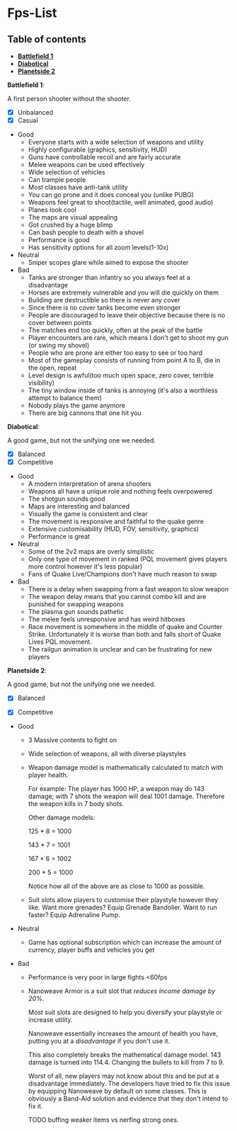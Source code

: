 # Fps-List

## Table of contents

* **[Battlefield 1](#bf1)**
* **[Diabotical](#diabotical)**
* **[Planetside 2](#ps2)**

**Battlefield 1**: <a name="bf1"></a>

A first person shooter without the shooter. 

- [x] Unbalanced
- [x] Casual

* Good
  * Everyone starts with a wide selection of weapons and utility
  * Highly configurable (graphics, sensitivity, HUD)
  * Guns have controllable recoil and are fairly accurate
  * Melee weapons can be used effectively
  * Wide selection of vehicles 
  * Can trample people
  * Most classes have anti-tank utility
  * You can go prone and it does conceal you (unlike PUBG)
  * Weapons feel great to shoot(tactile, well animated, good audio)
  * Planes look cool
  * The maps are visual appealing
  * Got crushed by a huge blimp
  * Can bash people to death with a shovel
  * Performance is good
  * Has sensitivity options for all zoom levels(1-10x)
* Neutral	
	* Sniper scopes glare while aimed to expose the shooter
* Bad
	* Tanks are stronger than infantry so you always feel at a disadvantage
	* Horses are extremely vulnerable and you will die quickly on  them
	* Building are destructible so there is never any cover
	* Since there is no cover tanks become even stronger
	* People are discouraged to leave their objective because there is no cover between points
	* The matches end too quickly, often at the peak of the battle
	* Player encounters are rare, which means I don't get to shoot my gun (or swing my shovel)
	* People who are prone are either too easy to see or too hard
	* Most of the gameplay consists of running from point A to B, die in the open, repeat
	* Level design is awful(too much open space, zero cover, terrible visibility)
	* The tiny window inside of tanks is annoying (it's also a worthless attempt to balance them)
	* Nobody plays the game anymore
	* There are big cannons that one hit you

**Diabotical**: <a name="diabotical"></a>

A good game, but not the unifying one we needed.


- [x] Balanced
- [x] Competitive

* Good
  * A modern interpretation of arena shooters
  * Weapons all have a unique role and nothing feels overpowered
  * The shotgun sounds good
  * Maps are interesting and balanced
  * Visually the game is consistent and clear
  * The movement is responsive and faithful to the quake genre
  * Extensive customisability (HUD, FOV, sensitivity, graphics)
  * Performance is great
* Neutral	
	* Some of the 2v2 maps are overly simplistic
	* Only one type of movement in ranked (PQL movement gives players more control however it's less popular)
	* Fans of Quake Live/Champions don't have much reason to swap
* Bad
	* There is a delay when swapping from a fast weapon to slow weapon
	* The weapon delay means that you cannot combo kill and are punished for swapping weapons
	* The plasma gun sounds pathetic
	* The melee feels unresponsive and has weird hitboxes
	* Race movement is somewhere in the middle of quake and Counter Strike. Unfortunately it is worse than both and falls short of Quake Lives PQL movement.
	* The railgun animation is unclear and can be frustrating for new players

**Planetside 2**: <a name="ps2"></a>

A good game, but not the unifying one we needed.

- [x] Balanced
- [x] Competitive


* Good
    * 3 Massive contents to fight on
	* Wide selection of weapons, all with diverse playstyles
	* Weapon damage model is mathematically calculated to match with player health. 
	
		For example: The player has 1000 HP, a weapon may do 143 damage; with 7 shots the weapon will deal 1001 damage. Therefore the weapon kills in 7 body shots.

		Other damage models:

		125 * 8 = 1000

		143 * 7 = 1001

		167 * 6 = 1002

		200 * 5 = 1000

		Notice how all of the above are as close to 1000 as possible.
	* Suit slots allow players to customise their playstyle however they like. Want more grenades? Equip Grenade Bandolier. Want to run faster? Equip Adrenaline Pump.

* Neutral	
	* Game has optional subscription which can increase the amount of currency, player buffs and vehicles you get
* Bad
	* Performance is very poor in large fights <60fps
	* Nanoweave Armor is a suit slot that *reduces income damage by 20%*. 
  		
		Most suit slots are designed to help you diversify your playstyle or increase utility. 
		
		Nanoweave essentially increases the amount of health you have, putting you at a *disadvantage* if you don't use it.

		This also completely breaks the mathematical damage model. 143 damage is turned into 114.4. Changing the bullets to kill from 7 to 9.

		Worst of all, new players may not know about this and be put at a disadvantage immediately. The developers have tried to fix this issue by equipping Nanoweave by default on some classes. This is obviously a Band-Aid solution and evidence that they don't intend to fix it.

		TODO buffing weaker items vs nerfing strong ones.